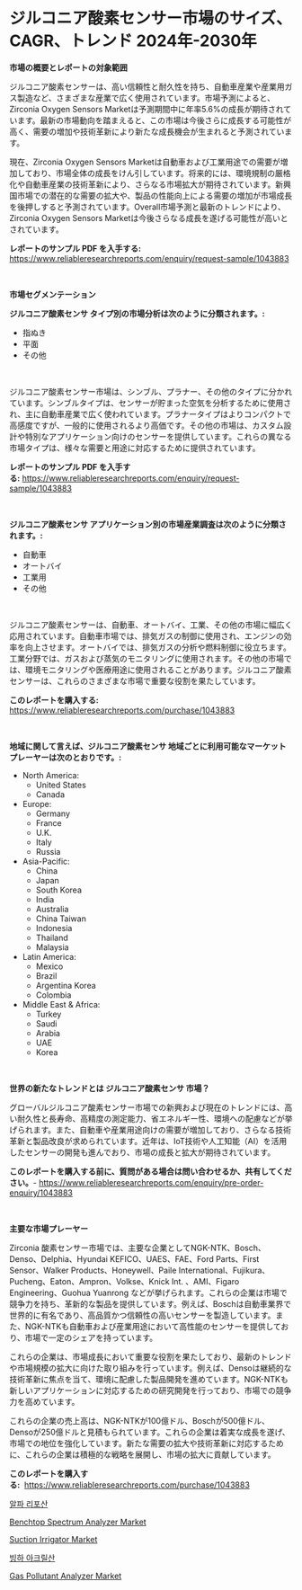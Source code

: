 <p><h1>ジルコニア酸素センサー市場のサイズ、CAGR、トレンド 2024年-2030年</h1></p><p><strong>市場の概要とレポートの対象範囲</strong></p>
<p><p>ジルコニア酸素センサーは、高い信頼性と耐久性を持ち、自動車産業や産業用ガス製造など、さまざまな産業で広く使用されています。市場予測によると、Zirconia Oxygen Sensors Marketは予測期間中に年率5.6%の成長が期待されています。最新の市場動向を踏まえると、この市場は今後さらに成長する可能性が高く、需要の増加や技術革新により新たな成長機会が生まれると予測されています。</p><p>現在、Zirconia Oxygen Sensors Marketは自動車および工業用途での需要が増加しており、市場全体の成長をけん引しています。将来的には、環境規制の厳格化や自動車産業の技術革新により、さらなる市場拡大が期待されています。新興国市場での潜在的な需要の拡大や、製品の性能向上による需要の増加が市場成長を後押しすると予測されています。Overall市場予測と最新のトレンドにより、Zirconia Oxygen Sensors Marketは今後さらなる成長を遂げる可能性が高いとされています。</p></p>
<p><strong>レポートのサンプル PDF を入手する:</strong> <a href="https://www.reliableresearchreports.com/enquiry/request-sample/1043883">https://www.reliableresearchreports.com/enquiry/request-sample/1043883</a></p>
<p>&nbsp;</p>
<p><strong>市場セグメンテーション</strong></p>
<p><strong>ジルコニア酸素センサ タイプ別の市場分析は次のように分類されます。:</strong></p>
<p><ul><li>指ぬき</li><li>平面</li><li>その他</li></ul></p>
<p>&nbsp;</p>
<p><p>ジルコニア酸素センサー市場は、シンブル、プラナー、その他のタイプに分かれています。シンブルタイプは、センサーが貯まった空気を分析するために使用され、主に自動車産業で広く使われています。プラナータイプはよりコンパクトで高感度ですが、一般的に使用されるより高価です。その他の市場は、カスタム設計や特別なアプリケーション向けのセンサーを提供しています。これらの異なる市場タイプは、様々な需要と用途に対応するために提供されています。</p></p>
<p><strong>レポートのサンプル PDF を入手する:</strong>&nbsp;<a href="https://www.reliableresearchreports.com/enquiry/request-sample/1043883">https://www.reliableresearchreports.com/enquiry/request-sample/1043883</a></p>
<p>&nbsp;</p>
<p><strong> ジルコニア酸素センサ アプリケーション別の市場産業調査は次のように分類されます。:</strong></p>
<p><ul><li>自動車</li><li>オートバイ</li><li>工業用</li><li>その他</li></ul></p>
<p>&nbsp;</p>
<p><p>ジルコニア酸素センサーは、自動車、オートバイ、工業、その他の市場に幅広く応用されています。自動車市場では、排気ガスの制御に使用され、エンジンの効率を向上させます。オートバイでは、排気ガスの分析や燃料制御に役立ちます。工業分野では、ガスおよび蒸気のモニタリングに使用されます。その他の市場では、環境モニタリングや医療用途に使用されることがあります。ジルコニア酸素センサーは、これらのさまざまな市場で重要な役割を果たしています。</p></p>
<p><strong>このレポートを購入する:</strong>&nbsp; <a href="https://www.reliableresearchreports.com/purchase/1043883">https://www.reliableresearchreports.com/purchase/1043883</a></p>
<p>&nbsp;</p>
<p><strong>地域に関して言えば、ジルコニア酸素センサ 地域ごとに利用可能なマーケットプレーヤーは次のとおりです。:</strong></p>
<p><ul>
    <li>
        North America:
        <ul>
            <li>United States</li>
            <li>Canada</li>
        </ul>
    </li>
    <li>
        Europe:
        <ul>
            <li>Germany</li>
            <li>France</li>
            <li>U.K.</li>
            <li>Italy</li>
            <li>Russia</li>
        </ul>
    </li>
    <li>
        Asia-Pacific:
        <ul>
            <li>China</li>
            <li>Japan</li>
            <li>South Korea</li>
            <li>India</li>
            <li>Australia</li>
            <li>China Taiwan</li>
            <li>Indonesia</li>
            <li>Thailand</li>
            <li>Malaysia</li>
        </ul>
    </li>
    <li>
        Latin America:
        <ul>
            <li>Mexico</li>
            <li>Brazil</li>
            <li>Argentina Korea</li>
            <li>Colombia</li>
        </ul>
    </li>
    <li>
        Middle East & Africa:
        <ul>
            <li>Turkey</li>
            <li>Saudi</li>
            <li>Arabia</li>
            <li>UAE</li>
            <li>Korea</li>
        </ul>
    </li>
    </ul></p>
<p>&nbsp;</p>
<p><strong>世界の新たなトレンドとは ジルコニア酸素センサ 市場？</strong></p>
<p><p>グローバルジルコニア酸素センサー市場での新興および現在のトレンドには、高い耐久性と長寿命、高精度の測定能力、省エネルギー性、環境への配慮などが挙げられます。また、自動車や産業用途向けの需要が増加しており、さらなる技術革新と製品改良が求められています。近年は、IoT技術や人工知能（AI）を活用したセンサーの開発も進んでおり、市場の成長と拡大が期待されています。</p></p>
<p><strong>このレポートを購入する前に、質問がある場合は問い合わせるか、共有してください。</strong>- <a href="https://www.reliableresearchreports.com/enquiry/pre-order-enquiry/1043883">https://www.reliableresearchreports.com/enquiry/pre-order-enquiry/1043883</a></p>
<p>&nbsp;</p>
<p><strong>主要な市場プレーヤー</strong></p>
<p><p>Zirconia 酸素センサー市場では、主要な企業としてNGK-NTK、Bosch、Denso、Delphia、Hyundai KEFICO、UAES、FAE、Ford Parts、First Sensor、Walker Products、Honeywell、Paile International、Fujikura、Pucheng、Eaton、Ampron、Volkse、Knick Int. 、AMI、Figaro Engineering、Guohua Yuanrong などが挙げられます。これらの企業は市場で競争力を持ち、革新的な製品を提供しています。例えば、Boschは自動車業界で世界的に有名であり、高品質かつ信頼性の高いセンサーを製造しています。また、NGK-NTKも自動車および産業用途において高性能のセンサーを提供しており、市場で一定のシェアを持っています。</p><p>これらの企業は、市場成長において重要な役割を果たしており、最新のトレンドや市場規模の拡大に向けた取り組みを行っています。例えば、Densoは継続的な技術革新に焦点を当て、環境に配慮した製品開発を進めています。NGK-NTKも新しいアプリケーションに対応するための研究開発を行っており、市場での競争力を高めています。</p><p>これらの企業の売上高は、NGK-NTKが100億ドル、Boschが500億ドル、Densoが250億ドルと見積もられています。これらの企業は着実な成長を遂げ、市場での地位を強化しています。新たな需要の拡大や技術革新に対応するために、これらの企業は積極的な戦略を展開し、市場の拡大に貢献しています。</p></p>
<p><strong>このレポートを購入する:</strong>&nbsp;&nbsp;<a href="https://www.reliableresearchreports.com/purchase/1043883">https://www.reliableresearchreports.com/purchase/1043883</a></p>
<p><p><a href="https://medium.com/@wilburkihn5676/%EC%95%8C%ED%8C%8C-%EB%A6%AC%ED%8F%AC%EC%82%B0-%EC%8B%9C%EC%9E%A5%EC%9D%80-%EC%8B%9C%EC%9E%A5-%EC%A0%90%EC%9C%A0%EC%9C%A8-%EC%8B%9C%EC%9E%A5-%EB%8F%99%ED%96%A5-%EB%B0%8F-%EC%8B%9C%EC%9E%A5-%EC%84%B1%EC%9E%A5%EC%97%90-%EB%8C%80%ED%95%9C-%EC%A0%95%EB%B3%B4%EB%A5%BC-%EC%A0%9C%EA%B3%B5%ED%95%A9%EB%8B%88%EB%8B%A4-df7325ca5acb">알파 리포산</a></p><p><a href="https://view.publitas.com/reportprime-1/benchtop-spectrum-analyzer-market-provides-detailed-segmentation-of-this-market-based-on-type-application-and-region-and-forecast-for-the-period-from-2023-2030/">Benchtop Spectrum Analyzer Market</a></p><p><a href="https://issuu.com/reportprime-2/docs/suction-irrigator-market-size-2030.pptx">Suction Irrigator Market</a></p><p><a href="https://github.com/idcefvhkdut6/Market-Research-Report-List-1/blob/main/2708971188654.md">빙하 아크릴산</a></p><p><a href="https://view.publitas.com/reportprime-1/global-gas-pollutant-analyzer-market-by-types-applications-and-major-players-with-regional-growth-rate-analysis-and-development-situation-from-2023-to-2030/">Gas Pollutant Analyzer Market</a></p></p>